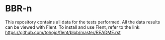 # BBR-n
This repository contains all data for the tests performed.
All the data results can be viewed with Flent.
To install and use Flent, refer to the link: 
https://github.com/tohojo/flent/blob/master/README.rst
